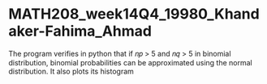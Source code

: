 # MATH208_week14Q4_19980_Khandaker-Fahima_Ahmad
The program verifies in python that if 𝑛𝑝 > 5 and 𝑛𝑞 > 5 in binomial distribution, binomial probabilities can be approximated using the normal distribution. It also plots its histogram

